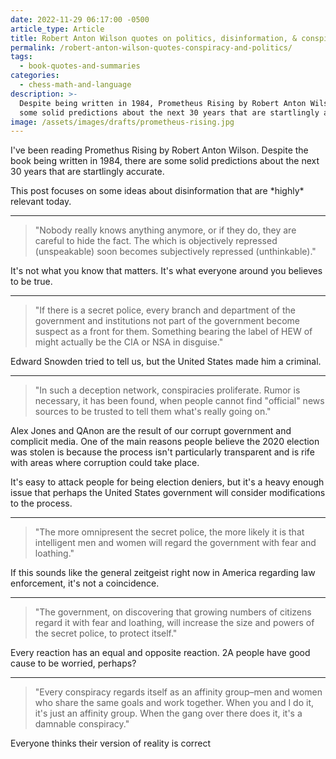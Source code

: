 ```yaml
---
date: 2022-11-29 06:17:00 -0500
article_type: Article
title: Robert Anton Wilson quotes on politics, disinformation, & conspiracy
permalink: /robert-anton-wilson-quotes-conspiracy-and-politics/
tags:
  - book-quotes-and-summaries
categories:
  - chess-math-and-language
description: >-
  Despite being written in 1984, Prometheus Rising by Robert Anton Wilson has
  some solid predictions about the next 30 years that are startlingly accurate.
image: /assets/images/drafts/prometheus-rising.jpg
---
```

I've been reading Promethus Rising by Robert Anton Wilson. Despite the book being written in 1984, there are some solid predictions about the next 30 years that are startlingly accurate.

This post focuses on some ideas about disinformation that are \*highly\* relevant today.

---

> "Nobody really knows anything anymore, or if they do, they are careful to hide the fact. The which is objectively repressed (unspeakable) soon becomes subjectively repressed (unthinkable)."

It's not what you know that matters. It's what everyone around you believes to be true.

---

> "If there is a secret police, every branch and department of the government and institutions not part of the government become suspect as a front for them. Something bearing the label of HEW of might actually be the CIA or NSA in disguise."

Edward Snowden tried to tell us, but the United States made him a criminal.&nbsp;

---

> "In such a deception network, conspiracies proliferate. Rumor is necessary, it has been found, when people cannot find "official" news sources to be trusted to tell them what's really going on."

Alex Jones and QAnon are the result of our corrupt government and complicit media. One of the main reasons people believe the 2020 election was stolen is because the process isn't particularly transparent and is rife with areas where corruption could take place.

It's easy to attack people for being election deniers, but it's a heavy enough issue that perhaps the United States government will consider modifications to the process.

---

> "The more omnipresent the secret police, the more likely it is that intelligent men and women will regard the government with fear and loathing."

If this sounds like the general zeitgeist right now in America regarding law enforcement, it's not a coincidence.

---

> "The government, on discovering that growing numbers of citizens regard it with fear and loathing, will increase the size and powers of the secret police, to protect itself."

Every reaction has an equal and opposite reaction. 2A people have good cause to be worried, perhaps?

---

> "Every conspiracy regards itself as an affinity group–men and women who share the same goals and work together. When you and I do it, it's just an affinity group. When the gang over there does it, it's a damnable conspiracy."

Everyone thinks their version of reality is correct